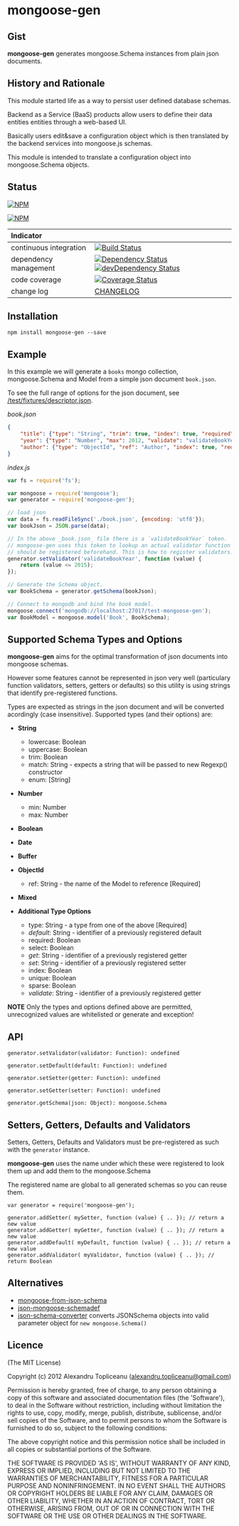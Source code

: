 # mongoose-gen

## Gist

**mongoose-gen** generates mongoose.Schema instances from plain json documents.

## History and Rationale

This module started life as a way to persist user defined database schemas.

Backend as a Service (BaaS) products allow users to define their data entities entities through a web-based UI.

Basically users edit&save a configuration object which is then translated by the backend services into mongoose.js schemas.

This module is intended to translate a configuration object into mongoose.Schema objects.

## Status

[![NPM](https://nodei.co/npm/mongoose-gen.png?downloads=true&stars=true)](https://nodei.co/npm/mongoose-gen/)

[![NPM](https://nodei.co/npm-dl/mongoose-gen.png?months=12)](https://nodei.co/npm-dl/mongoose-gen/)

| Indicator              |                                                                          |
|:-----------------------|:-------------------------------------------------------------------------|
| continuous integration | [![Build Status](https://travis-ci.org/topliceanu/mongoose-gen.svg?branch=master)](https://travis-ci.org/topliceanu/mongoose-gen) |
| dependency management  | [![Dependency Status](https://david-dm.org/topliceanu/mongoose-gen.svg?style=flat)](https://david-dm.org/topliceanu/mongoose-gen) [![devDependency Status](https://david-dm.org/topliceanu/mongoose-gen/dev-status.svg?style=flat)](https://david-dm.org/topliceanu/mongoose-gen#info=devDependencies) |
| code coverage          | [![Coverage Status](https://coveralls.io/repos/topliceanu/mongoose-gen/badge.svg?branch=master)](https://coveralls.io/r/topliceanu/mongoose-gen?branch=master) |
| change log             | [CHANGELOG](https://github.com/topliceanu/mongoose-gen/blob/master/CHANGELOG.md) |

## Installation

```shell
npm install mongoose-gen --save
```

## Example

In this example we will generate a `books` mongo collection, mongoose.Schema and Model from a simple json document `book.json`.

To see the full range of options for the json document, see [/test/fixtures/descriptor.json](https://github.com/topliceanu/mongoose-gen/blob/master/test/fixtures/descriptor.json).

_book.json_

```json
{
    "title": {"type": "String", "trim": true, "index": true, "required": true},
    "year": {"type": "Number", "max": 2012, "validate": "validateBookYear"},
    "author": {"type": "ObjectId", "ref": "Author", "index": true, "required": true}
}
```

_index.js_

```javascript
var fs = require('fs');

var mongoose = require('mongoose');
var generator = require('mongoose-gen');

// load json
var data = fs.readFileSync('./book.json', {encoding: 'utf8'});
var bookJson = JSON.parse(data);

// In the above _book.json_ file there is a `validateBookYear` token.
// mongoose-gen uses this token to lookup an actual validator function which
// should be registered beforehand. This is how to register validators.
generator.setValidator('validateBookYear', function (value) {
    return (value <= 2015);
});

// Generate the Schema object.
var BookSchema = generator.getSchema(bookJson);

// Connect to mongodb and bind the book model.
mongoose.connect('mongodb://localhost:27017/test-mongoose-gen');
var BookModel = mongoose.model('Book', BookSchema);
```

## Supported Schema Types and Options

**mongoose-gen** aims for the optimal transformation of json documents into mongoose schemas.

However some features cannot be represented in json very well (particulary function validators, setters, getters or defaults) so this utility is using strings that identify pre-registered functions.

Types are expected as strings in the json document and will be converted acordingly (case insensitive). Supported types (and their options) are:


* **String**
    - lowercase: Boolean
    - uppercase: Boolean
    - trim: Boolean
    - match: String - expects a string that will be passed to new Regexp() constructor
    - enum: [String]

* **Number**
    - min: Number
    - max: Number

* **Boolean**

* **Date**

* **Buffer**

* **ObjectId**
    - ref: String - the name of the Model to reference [Required]

* **Mixed**

* **Additional Type Options**
    - type: String - a type from one of the above [Required]
    - _default_: String - identifier of a previously registered default
    - required: Boolean
    - select: Boolean
    - _get_: String - identifier of a previously registered getter
    - _set_: String - identifier of a previously registered setter
    - index: Boolean
    - unique: Boolean
    - sparse: Boolean
    - _validate_: String - identifier of a previously registered getter


**NOTE** Only the types and options defined above are permitted, unrecognized values are whitelisted or generate and exception!

## API

    generator.setValidator(validator: Function): undefined

    generator.setDefault(default: Function): undefined

    generator.setSetter(getter: Function): undefined

    generator.setGetter(setter: Function): undefined

    generator.getSchema(json: Object): mongoose.Schema


## Setters, Getters, Defaults and Validators

Setters, Getters, Defaults and Validators must be pre-registered as such with the `generator` instance.

**mongoose-gen** uses the name under which these were registered to look them up and add them to the mongoose.Schema

The registered name are global to all generated schemas so you can reuse them.


    var generator = require('mongoose-gen');

    generator.addSetter( mySetter, function (value) { .. }); // return a new value
    generator.addGetter( myGetter, function (value) { .. }); // return a new value
    generator.addDefault( myDefault, function (value) { .. }); // return a new value
    generator.addValidator( myValidator, function (value) { .. }); // return Boolean

## Alternatives

* [mongoose-from-json-schema](https://github.com/work-in-progress/mongoose-from-json-schema)
* [json-mongoose-schemadef](https://github.com/adityab/json-mongoose-schemadef)
* [json-schema-converter](https://github.com/Clever/json-schema-converter) converts JSONSchema objects into valid parameter object for `new mongoose.Schema()`

## Licence

(The MIT License)

Copyright (c) 2012 Alexandru Topliceanu (alexandru.topliceanu@gmail.com)

Permission is hereby granted, free of charge, to any person obtaining
a copy of this software and associated documentation files (the
'Software'), to deal in the Software without restriction, including
without limitation the rights to use, copy, modify, merge, publish,
distribute, sublicense, and/or sell copies of the Software, and to
permit persons to whom the Software is furnished to do so, subject to
the following conditions:

The above copyright notice and this permission notice shall be
included in all copies or substantial portions of the Software.

THE SOFTWARE IS PROVIDED 'AS IS', WITHOUT WARRANTY OF ANY KIND,
EXPRESS OR IMPLIED, INCLUDING BUT NOT LIMITED TO THE WARRANTIES OF
MERCHANTABILITY, FITNESS FOR A PARTICULAR PURPOSE AND NONINFRINGEMENT.
IN NO EVENT SHALL THE AUTHORS OR COPYRIGHT HOLDERS BE LIABLE FOR ANY
CLAIM, DAMAGES OR OTHER LIABILITY, WHETHER IN AN ACTION OF CONTRACT,
TORT OR OTHERWISE, ARISING FROM, OUT OF OR IN CONNECTION WITH THE
SOFTWARE OR THE USE OR OTHER DEALINGS IN THE SOFTWARE.
